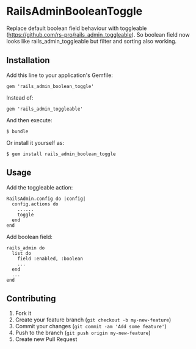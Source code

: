 # RailsAdminBooleanToggle

Replace default boolean field behaviour with toggleable (https://github.com/rs-pro/rails_admin_toggleable). So boolean field now looks like rails_admin_toggleable but filter and sorting also working.

## Installation

Add this line to your application's Gemfile:

    gem 'rails_admin_boolean_toggle'

Instead of:
  
    gem 'rails_admin_toggleable'

And then execute:

    $ bundle

Or install it yourself as:

    $ gem install rails_admin_boolean_toggle

## Usage

Add the toggleable action:

    RailsAdmin.config do |config|
      config.actions do
        ......
        toggle
      end
    end

Add boolean field:

    rails_admin do
      list do
        field :enabled, :boolean
        ...
      end
      ...
    end

## Contributing

1. Fork it
2. Create your feature branch (`git checkout -b my-new-feature`)
3. Commit your changes (`git commit -am 'Add some feature'`)
4. Push to the branch (`git push origin my-new-feature`)
5. Create new Pull Request
